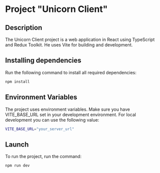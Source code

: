 # Project "Unicorn Client"

## Description

The Unicorn Client project is a web application in React using TypeScript and Redux Toolkit. He uses Vite for building and development.

## Installing dependencies

Run the following command to install all required dependencies:

```bash
npm install
```

## Environment Variables

The project uses environment variables. Make sure you have VITE_BASE_URL set in your development environment. For local development you can use the following value:

```bash
VITE_BASE_URL="your_server_url"
```

## Launch

To run the project, run the command:

```bash
npm run dev
```
